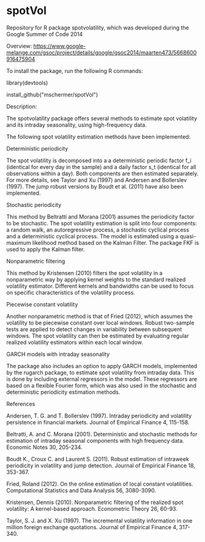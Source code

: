 spotVol
=======

Repository for R package spotvolatility, which was developed during the Google Summer of Code 2014

Overview: https://www.google-melange.com/gsoc/project/details/google/gsoc2014/maarten473/5668600916475904

To install the package, run the following R commands:

library(devtools)

install_github("mschermer/spotVol")

Description:

The spotvolatility package offers several methods to estimate spot volatility and its intraday seasonality, using high-frequency data.

The following spot volatility estimation methods have been implemented:

Deterministic periodicity

The spot volatility is decomposed into a a deterministic periodic factor f_i (identical for every day in the sample) and a daily factor s_t (identical for all observations within a day). Both components are then estimated separately. For more details, see Taylor and Xu (1997) and Andersen and Bollerslev (1997). The jump robust versions by Boudt et al. (2011) have also been implemented.

Stochastic periodicity

This method by Beltratti and Morana (2001) assumes the periodicity factor to be stochastic. The spot volatility estimation is split into four components: a random walk, an autoregressive process, a stochastic cyclical process and a deterministic cyclical process. The model is estimated using a quasi-maximum likelihood method based on the Kalman Filter. The package FKF is used to apply the Kalman filter.

Nonparametric filtering

This method by Kristensen (2010) filters the spot volatility in a nonparametric way by applying kernel weights to the standard realized volatility estimator. Different kernels and bandwidths can be used to focus on specific characteristics of the volatility process.

Piecewise constant volatility

Another nonparametric method is that of Fried (2012), which assumes the volatility to be piecewise constant over local windows. Robust two-sample tests are applied to detect changes in variability between subsequent windows. The spot volatility can then be estimated by evaluating regular realized volatility estimators within each local window.

GARCH models with intraday seasonality

The package also includes an option to apply GARCH models, implemented by the rugarch package, to estimate spot volatility from intraday data. This is done by including external regressors in the model. These regressors are based on a flexible Fourier form, which was also used in the stochastic and deterministic periodicity estimation methods.

References

Andersen, T. G. and T. Bollerslev (1997). Intraday periodicity and volatility persistence in financial markets. Journal of Empirical Finance 4, 115-158.

Beltratti, A. and C. Morana (2001). Deterministic and stochastic methods for estimation of intraday seasonal components with high frequency data. Economic Notes 30, 205-234.

Boudt K., Croux C. and Laurent S. (2011). Robust estimation of intraweek periodicity in volatility and jump detection. Journal of Empirical Finance 18, 353-367.

Fried, Roland (2012). On the online estimation of local constant volatilities. Computational Statistics and Data Analysis 56, 3080-3090.

Kristensen, Dennis (2010). Nonparametric filtering of the realized spot volatility: A kernel-based approach. Econometric Theory 26, 60-93.

Taylor, S. J. and X. Xu (1997). The incremental volatility information in one million foreign exchange quotations. Journal of Empirical Finance 4, 317-340.


